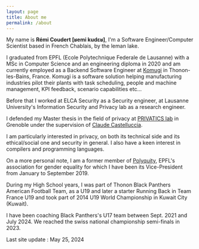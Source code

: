 ```yaml
---
layout: page
title: About me
permalink: /about
---
```


My name is **Rémi Coudert [ʁemi kudɛʁ]**, I'm a Software Engineer/Computer Scientist based in French Chablais, by the leman lake.

I graduated from EPFL (Ecole Polytechnique Federale de Lausanne) with a MSc in Computer Science and an engineering diploma in 2020 and am currently employed as a Backend Software Engineer at [Komugi](https://www.komugi.io/fr/) in Thonon-les-Bains, France. Komugi is a software solution helping manufacturing industries pilot their plants with task scheduling, people and machine management, KPI feedback, scenario capabilities etc...

Before that I worked at ELCA Security as a Security engineer, at Lausanne University's Information Security and Privacy lab as a research engineer.

I defended my Master thesis in the field of privacy at [PRIVATICS lab](https://team.inria.fr/privatics/) in Grenoble under the supervision of [Claude Castelluccia](https://team.inria.fr/privatics/claude-castelluccia/).

I am particularly interested in privacy, on both its technical side and its ethical/social one and security in general. I also have a keen interest in compilers and programming languages.

On a more personal note, I am a former member of [Polyquity](http://polyquity.agepoly.ch/), EPFL's association for gender equality for which I have been its Vice-President from January to September 2019.

During my High School years, I was part of Thonon Black Panthers American Football Team, as a U19 and later a starter Running Back in Team France U19 and took part of 2014 U19 World Championship in Kuwait City (Kuwait).

I have been coaching Black Panthers's U17 team between Sept. 2021 and July 2024. We reached the swiss national championship semi-finals in 2023.

Last site update : May 25, 2024
